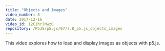 ```yaml
---
title: "Objects and Images"
video_number: 8
date: 2017-12-16
video_id: i2C1hrJMwz0
repository: /P5JS/p5.js/07/7.8_p5.js_objects_images
---
```

This video explores how to load and display images as objects with p5.js.
